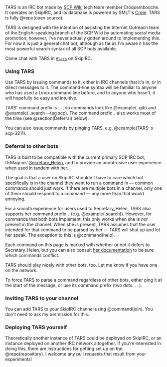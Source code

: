 TARS is an IRC bot made by [SCP Wiki](http://scp-wiki.wikidot.com/) tech team
member Croquembouche. It operates on SkipIRC, and its database is powered by
SMLT's [Crom](https://crom.avn.sh/). TARS is fully @repo(open source).

TARS is designed with the intention of assisting the Internet Outreach team of
the English-speaking branch of the SCP Wiki by automating social media
promotion; however, I've never actually gotten around to implementing this. For
now it is just a general chat bot, although as far as I'm aware it has the most
powerful search syntax of all SCP bots available.

Come chat with TARS in [`#tars`](http://scp-wiki.wikidot.com/chat-guide) on
SkipIRC.

### Using TARS

Use TARS by issuing commands to it, either in IRC channels that it's in, or in
direct messages to it. The command-line syntax will be familiar to anyone who
has used a Linux command line before, and to anyone who hasn't, it will
hopefully be easy and intuitive.

TARS' command prefix is `..`, so commands look like @example(..gib) and
@example(..search --tag scp). The command prefix `.` also works most of the time
(see @section(Deferral) below).

You can also issue commands by pinging TARS, e.g. @example(TARS: s scp-3211).

### Deferral to other bots

TARS is built to be compatible with the current primary SCP IRC bot, DrMagnus'
[Secretary_Helen](http://helenbot.wikidot.com/), and to provide an unobtrusive
user experience when used in tandem with her.

The goal is that a user on SkipIRC shouldn't have to care which bot
specifically is in the channel they want to run a command in &mdash; common
commands should just work. If there are multiple bots in a channel, only one
of them should respond to a command &mdash; any more than that would annoying.

For a smooth experience for users used to Secretary_Helen, TARS also supports
her command prefix `.` (e.g. @example(.search)). However, for commands that
both bots implement, this only works when she is _not_ present in the channel.
When she _is_ present, TARS assumes that the user intended for that command to
be parsed by her &mdash; TARS will shut up and let her speak. The exception to
this is @command(help).

Each command on this page is marked with whether or not it defers to
Secretary_Helen, but you can also consult [her
documentation](http://helenbot.wikidot.com/usage) to be sure which commands
conflict.

TARS should play nicely with other bots, too. Let me know if you have one on
the network.

To force TARS to parse a command regardless of other bots, either ping it at
the start of the message, or use its command prefix (two dots: `..`).

### Inviting TARS to your channel

You can add TARS to your SkipIRC channel using @command(join). You don't need
to ask my permission for this.

### Deploying TARS yourself

Theoretically another instance of TARS could be deployed on SkipIRC, or an
instance deployed on another IRC network altogether. If you're interested in
doing this, there are instructions for getting set up on the @repo(repository).
I welcome any pull requests that result from your experiments!

